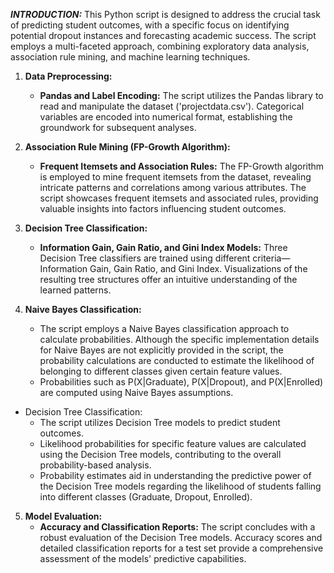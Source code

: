 ***INTRODUCTION:***
This Python script is designed to address the crucial task of predicting student outcomes, with a specific focus on identifying potential dropout instances and forecasting academic success. The script employs a multi-faceted approach, combining exploratory data analysis, association rule mining, and machine learning techniques.

1. **Data Preprocessing:**
   - **Pandas and Label Encoding:** The script utilizes the Pandas library to read and manipulate the dataset ('projectdata.csv'). Categorical variables are encoded into numerical format, establishing the groundwork for subsequent analyses.

2. **Association Rule Mining (FP-Growth Algorithm):**
   - **Frequent Itemsets and Association Rules:** The FP-Growth algorithm is employed to mine frequent itemsets from the dataset, revealing intricate patterns and correlations among various attributes. The script showcases frequent itemsets and associated rules, providing valuable insights into factors influencing student outcomes.

3. **Decision Tree Classification:**
   - **Information Gain, Gain Ratio, and Gini Index Models:** Three Decision Tree classifiers are trained using different criteria—Information Gain, Gain Ratio, and Gini Index. Visualizations of the resulting tree structures offer an intuitive understanding of the learned patterns.

4. **Naive Bayes Classification:**
   - The script employs a Naive Bayes classification approach to calculate probabilities. Although the specific implementation details for Naive Bayes are not explicitly provided in the script, the probability calculations are conducted to estimate the likelihood of belonging to different classes given certain feature values.
   - Probabilities such as P(X|Graduate), P(X|Dropout), and P(X|Enrolled) are computed using Naive Bayes assumptions.
- Decision Tree Classification:
  - The script utilizes Decision Tree models to predict student outcomes.
  - Likelihood probabilities for specific feature values are calculated using the Decision Tree models, contributing to the overall probability-based analysis.
  - Probability estimates aid in understanding the predictive power of the Decision Tree models regarding the likelihood of students falling into different classes (Graduate, Dropout, Enrolled).
5. **Model Evaluation:**
   - **Accuracy and Classification Reports:** The script concludes with a robust evaluation of the Decision Tree models. Accuracy scores and detailed classification reports for a test set provide a comprehensive assessment of the models' predictive capabilities.
